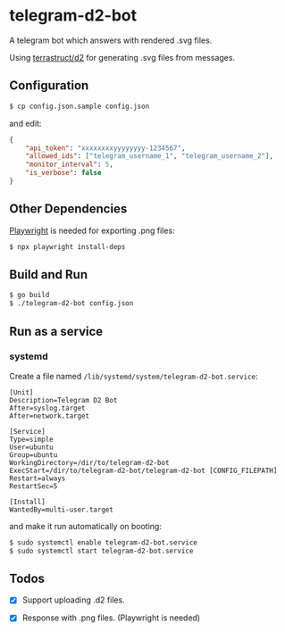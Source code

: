 # telegram-d2-bot

A telegram bot which answers with rendered .svg files.

Using [terrastruct/d2](https://github.com/terrastruct/d2) for generating .svg files from messages.

## Configuration

```bash
$ cp config.json.sample config.json
```

and edit:

```json
{
    "api_token": "xxxxxxxxyyyyyyyy-1234567",
    "allowed_ids": ["telegram_username_1", "telegram_username_2"],
    "monitor_interval": 5,
    "is_verbose": false
}
```

## Other Dependencies

[Playwright](https://github.com/playwright-community/playwright-go) is needed for exporting .png files:

```bash
$ npx playwright install-deps
```

## Build and Run

```bash
$ go build
$ ./telegram-d2-bot config.json
```

## Run as a service

### systemd

Create a file named `/lib/systemd/system/telegram-d2-bot.service`:

```
[Unit]
Description=Telegram D2 Bot
After=syslog.target
After=network.target

[Service]
Type=simple
User=ubuntu
Group=ubuntu
WorkingDirectory=/dir/to/telegram-d2-bot
ExecStart=/dir/to/telegram-d2-bot/telegram-d2-bot [CONFIG_FILEPATH]
Restart=always
RestartSec=5

[Install]
WantedBy=multi-user.target
```

and make it run automatically on booting:

```bash
$ sudo systemctl enable telegram-d2-bot.service
$ sudo systemctl start telegram-d2-bot.service
```

## Todos

- [x] Support uploading .d2 files.
- [x] Response with .png files. (Playwright is needed)

